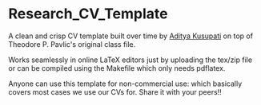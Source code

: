 # Research_CV_Template
A clean and crisp CV template built over time by [Aditya Kusupati](http://www.adityakusupati.com/) on top of Theodore P. Pavlic's original class file.

Works seamlessly in online LaTeX editors just by uploading the tex/zip file or can be compiled using the Makefile which only needs pdflatex.

Anyone can use this template for non-commercial use: which basically covers most cases we use our CVs for. Share it with your peers!!
